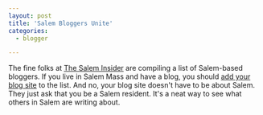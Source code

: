 ```yaml
---
layout: post
title: 'Salem Bloggers Unite'
categories:
  - blogger

---
```


The fine folks at <a href="http://www.thesaleminsider.com/">The Salem Insider</a> are compiling a list of Salem-based bloggers.  If you live in Salem Mass and have a blog, you should <a href="http://www.thesaleminsider.com/2008/08/26/do-you-blog/">add your blog site</a> to the list.  And no, your blog site doesn't have to be about Salem.  They just ask that you be a Salem resident.  It's a neat way to see what others in Salem are writing about.
